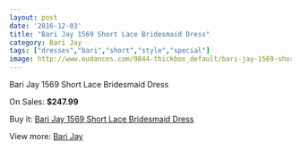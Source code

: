 ```yaml
---
layout: post
date: '2016-12-03'
title: "Bari Jay 1569 Short Lace Bridesmaid Dress"
category: Bari Jay
tags: ["dresses","bari","short","style","special"]
image: http://www.eudances.com/9844-thickbox_default/bari-jay-1569-short-lace-bridesmaid-dress.jpg
---
```

Bari Jay 1569 Short Lace Bridesmaid Dress

On Sales: **$247.99**
<a href="https://www.eudances.com/en/bari-jay/3229-bari-jay-1569-short-lace-bridesmaid-dress.html"><amp-img layout="responsive" width="600" height="600" src="//www.eudances.com/9844-thickbox_default/bari-jay-1569-short-lace-bridesmaid-dress.jpg" alt="Bari Jay 1569 Short Lace Bridesmaid Dress 0" /></a>
<a href="https://www.eudances.com/en/bari-jay/3229-bari-jay-1569-short-lace-bridesmaid-dress.html"><amp-img layout="responsive" width="600" height="600" src="//www.eudances.com/9846-thickbox_default/bari-jay-1569-short-lace-bridesmaid-dress.jpg" alt="Bari Jay 1569 Short Lace Bridesmaid Dress 1" /></a>
<a href="https://www.eudances.com/en/bari-jay/3229-bari-jay-1569-short-lace-bridesmaid-dress.html"><amp-img layout="responsive" width="600" height="600" src="//www.eudances.com/9845-thickbox_default/bari-jay-1569-short-lace-bridesmaid-dress.jpg" alt="Bari Jay 1569 Short Lace Bridesmaid Dress 2" /></a>

Buy it: [Bari Jay 1569 Short Lace Bridesmaid Dress](https://www.eudances.com/en/bari-jay/3229-bari-jay-1569-short-lace-bridesmaid-dress.html "Bari Jay 1569 Short Lace Bridesmaid Dress")

View more: [Bari Jay](https://www.eudances.com/en/56-bari-jay "Bari Jay")
